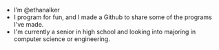 - I’m @ethanalker
- I program for fun, and I made a Github to share some of the programs I've made.
- I'm currently a senior in high school and looking into majoring in computer science or engineering.

<!---
ethanalker/ethanalker is a ✨ special ✨ repository because its `README.md` (this file) appears on your GitHub profile.
You can click the Preview link to take a look at your changes.
--->
